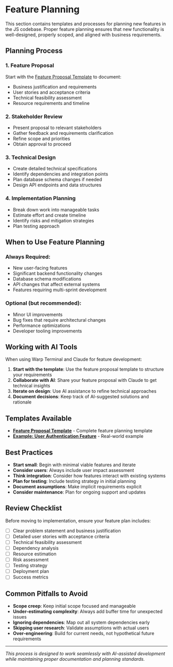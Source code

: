 # Feature Planning

This section contains templates and processes for planning new features in the JS codebase. Proper feature planning ensures that new functionality is well-designed, properly scoped, and aligned with business requirements.

## Planning Process

### 1. Feature Proposal
Start with the [Feature Proposal Template](./feature-proposal-template.md) to document:
- Business justification and requirements
- User stories and acceptance criteria
- Technical feasibility assessment
- Resource requirements and timeline

### 2. Stakeholder Review
- Present proposal to relevant stakeholders
- Gather feedback and requirements clarification
- Refine scope and priorities
- Obtain approval to proceed

### 3. Technical Design
- Create detailed technical specifications
- Identify dependencies and integration points
- Plan database schema changes if needed
- Design API endpoints and data structures

### 4. Implementation Planning
- Break down work into manageable tasks
- Estimate effort and create timeline
- Identify risks and mitigation strategies
- Plan testing approach

## When to Use Feature Planning

### Always Required:
- New user-facing features
- Significant backend functionality changes
- Database schema modifications
- API changes that affect external systems
- Features requiring multi-sprint development

### Optional (but recommended):
- Minor UI improvements
- Bug fixes that require architectural changes
- Performance optimizations
- Developer tooling improvements

## Working with AI Tools

When using Warp Terminal and Claude for feature development:

1. **Start with the template**: Use the feature proposal template to structure your requirements
2. **Collaborate with AI**: Share your feature proposal with Claude to get technical insights
3. **Iterate on design**: Use AI assistance to refine technical approaches
4. **Document decisions**: Keep track of AI-suggested solutions and rationale

## Templates Available

- **[Feature Proposal Template](./feature-proposal-template.md)** - Complete feature planning template
- **[Example: User Authentication Feature](./examples/user-authentication-feature.md)** - Real-world example

## Best Practices

- **Start small**: Begin with minimal viable features and iterate
- **Consider users**: Always include user impact assessment
- **Think integration**: Consider how features interact with existing systems
- **Plan for testing**: Include testing strategy in initial planning
- **Document assumptions**: Make implicit requirements explicit
- **Consider maintenance**: Plan for ongoing support and updates

## Review Checklist

Before moving to implementation, ensure your feature plan includes:

- [ ] Clear problem statement and business justification
- [ ] Detailed user stories with acceptance criteria
- [ ] Technical feasibility assessment
- [ ] Dependency analysis
- [ ] Resource estimation
- [ ] Risk assessment
- [ ] Testing strategy
- [ ] Deployment plan
- [ ] Success metrics

## Common Pitfalls to Avoid

- **Scope creep**: Keep initial scope focused and manageable
- **Under-estimating complexity**: Always add buffer time for unexpected issues
- **Ignoring dependencies**: Map out all system dependencies early
- **Skipping user research**: Validate assumptions with actual users
- **Over-engineering**: Build for current needs, not hypothetical future requirements

---

*This process is designed to work seamlessly with AI-assisted development while maintaining proper documentation and planning standards.*
